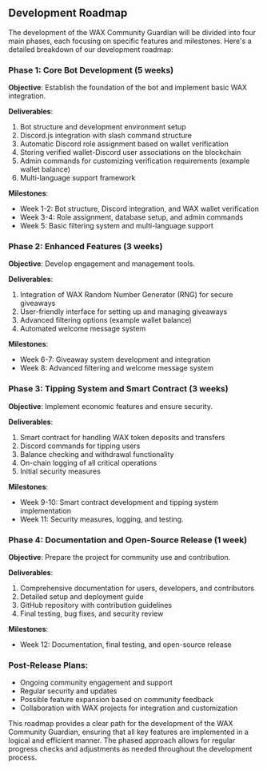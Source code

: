## Development Roadmap

The development of the WAX Community Guardian will be divided into four main phases, each focusing on specific features and milestones. Here's a detailed breakdown of our development roadmap:

### Phase 1: Core Bot Development (5 weeks)
**Objective**: Establish the foundation of the bot and implement basic WAX integration.

**Deliverables**:
1. Bot structure and development environment setup
2. Discord.js integration with slash command structure
3. Automatic Discord role assignment based on wallet verification
4. Storing verified wallet-Discord user associations on the blockchain
5. Admin commands for customizing verification requirements (example wallet balance)
6. Multi-language support framework

**Milestones**:
- Week 1-2: Bot structure, Discord integration, and WAX wallet verification
- Week 3-4: Role assignment, database setup, and admin commands
- Week 5: Basic filtering system and multi-language support

### Phase 2: Enhanced Features (3 weeks)
**Objective**: Develop engagement and management tools.

**Deliverables**:
1. Integration of WAX Random Number Generator (RNG) for secure giveaways
2. User-friendly interface for setting up and managing giveaways
3. Advanced filtering options (example wallet balance)
4. Automated welcome message system

**Milestones**:
- Week 6-7: Giveaway system development and integration
- Week 8: Advanced filtering and welcome message system

### Phase 3: Tipping System and Smart Contract (3 weeks)
**Objective**: Implement economic features and ensure security.

**Deliverables**:
1. Smart contract for handling WAX token deposits and transfers
2. Discord commands for tipping users
3. Balance checking and withdrawal functionality
4. On-chain logging of all critical operations
5. Initial security measures

**Milestones**:
- Week 9-10: Smart contract development and tipping system implementation
- Week 11: Security measures, logging, and testing.

### Phase 4: Documentation and Open-Source Release (1 week)
**Objective**: Prepare the project for community use and contribution.

**Deliverables**:
1. Comprehensive documentation for users, developers, and contributors
2. Detailed setup and deployment guide
3. GitHub repository with contribution guidelines
4. Final testing, bug fixes, and security review

**Milestones**:
- Week 12: Documentation, final testing, and open-source release

### Post-Release Plans:
- Ongoing community engagement and support
- Regular security and updates
- Possible feature expansion based on community feedback
- Collaboration with WAX projects for integration and customization

This roadmap provides a clear path for the development of the WAX Community Guardian, ensuring that all key features are implemented in a logical and efficient manner. The phased approach allows for regular progress checks and adjustments as needed throughout the development process.

